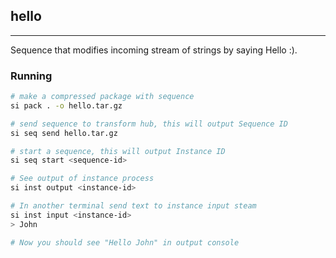 ## hello
----
Sequence that modifies incoming stream of strings by saying Hello :).

### Running
```bash
# make a compressed package with sequence
si pack . -o hello.tar.gz

# send sequence to transform hub, this will output Sequence ID
si seq send hello.tar.gz

# start a sequence, this will output Instance ID
si seq start <sequence-id>

# See output of instance process
si inst output <instance-id>

# In another terminal send text to instance input steam
si inst input <instance-id>
> John

# Now you should see "Hello John" in output console
```